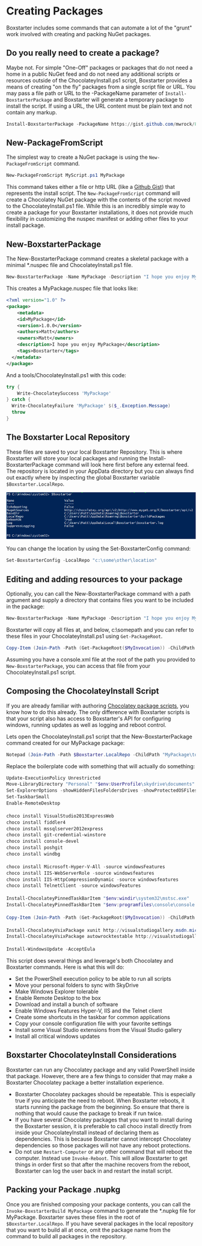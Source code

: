 ﻿---
Order: 60
Title: Creating Packages
---

# Creating Packages

Boxstarter includes some commands that can automate a lot of the "grunt" work involved with creating and packing NuGet packages.

## Do you really need to create a package?

Maybe not. For simple "One-Off" packages or packages that do not need a home in a public NuGet feed and do not need any additional scripts or resources outside of the ChocolateyInstall.ps1 script, Boxstarter provides a means of creating "on the fly" packages from a single script file or URL. You may pass a file path or URL to the -PackageName parameter of `Install-BoxstarterPackage` and Boxstarter will generate a temporary package to install the script. If using a URL, the URL content must be plain text and not contain any markup.

```powershell
Install-BoxstarterPackage -PackageName https://gist.github.com/mwrock/8066325/raw/e0c830528429cd68a8c71dbff6f48298576d8d20/gistfile1.txt
```

## New-PackageFromScript

The simplest way to create a NuGet package is using the `New-PackageFromScript` command.

```powershell
New-PackageFromScript MyScript.ps1 MyPackage
```

This command takes either a file or http URL (like a [Github Gist](https://gist.github.com)) that represents the install script. The `New-PackageFromScript` command will create a Chocolatey NuGet package with the contents of the script moved to the ChocolateyInstall.ps1 file. While this is an incredibly simple way to create a package for your Boxstarter installations, it does not provide much flexibility in customizing the nuspec manifest or adding other files to your install package.

## New-BoxstarterPackage

The New-BoxstarterPackage command creates a skeletal package with a minimal *.nuspec file and ChocolateyInstall.ps1 file.

```powershell
New-BoxstarterPackage -Name MyPackage -Description "I hope you enjoy MyPackage"
```

This creates a MyPackage.nuspec file that looks like:

```xml
<?xml version="1.0" ?>
<package>
    <metadata>
    <id>MyPackage</id>
    <version>1.0.0</version>
    <authors>Matt</authors>
    <owners>Matt</owners>
    <description>I hope you enjoy MyPackage</description>
    <tags>Boxstarter</tags>
  </metadata>
</package>
```

And a tools/ChocolateyInstall.ps1 with this code:

```powershell
try {
    Write-ChocolateySuccess 'MyPackage'
} catch {
  Write-ChocolateyFailure 'MyPackage' $($_.Exception.Message)
  throw
}
```

## The Boxstarter Local Repository

These files are saved to your local Boxstarter Repository. This is where Boxstarter will store your local packages and running the Install-BoxstarterPackage command will look here first before any external feed. The repository is located in your AppData directory but you can always find out exactly where by inspecting the global Boxstarter variable `$Boxstarter.LocalRepo`.

![Windows Powershell output from inspecting the global Boxstarter variable $Boxstarter.LocalRepo](/assets/images/global.png)

You can change the location by using the Set-BoxstarterConfig command:

```powershell
Set-BoxstarterConfig -LocalRepo "c:\some\other\location"
```


## Editing and adding resources to your package

Optionally, you can call the New-BoxstarterPackage command with a path argument and supply a directory that contains files you want to be included in the package:

```powershell
New-BoxstarterPackage -Name MyPackage -Description "I hope you enjoy MyPackage" -Path "c:\somePath"
```

Boxstarter will copy all files at, and below, c:\somepath and you can refer to these files in your ChocolateyInstall.ps1 using `Get-PackageRoot`.

```powershell
Copy-Item (Join-Path -Path (Get-PackageRoot($MyInvocation)) -ChildPath 'console.xml') -Force $env:appdata\console\console.xml
```

Assuming you have a console.xml file at the root of the path you provided to `New-BoxstarterPackage`, you can access that file from your ChocolateyInstall.ps1 script.

## Composing the ChocolateyInstall Script

If you are already familiar with authoring [Chocolatey package scripts](https://docs.chocolatey.org/en-us/create/create-packages-quick-start), you know how to do this already. The only difference with Boxstarter scripts is that your script also has access to Boxstarter's API for configuring windows, running updates as well as logging and reboot control.

Lets open the ChocolateyInstall.ps1 script that the New-BoxstarterPackage command created for our MyPackage package:

```powershell
Notepad (Join-Path -Path $Boxstarter.LocalRepo -ChildPath "MyPackage\tools\ChocolateyInstall.ps1")
```

Replace the boilerplate code with something that will actually do something:

```powershell
Update-ExecutionPolicy Unrestricted
Move-LibraryDirectory "Personal" "$env:UserProfile\skydrive\documents"
Set-ExplorerOptions -showHiddenFilesFoldersDrives -showProtectedOSFiles -showFileExtensions
Set-TaskbarSmall
Enable-RemoteDesktop

choco install VisualStudio2013ExpressWeb
choco install fiddler4
choco install mssqlserver2012express
choco install git-credential-winstore
choco install console-devel
choco install poshgit
choco install windbg

choco install Microsoft-Hyper-V-All -source windowsFeatures
choco install IIS-WebServerRole -source windowsfeatures
choco install IIS-HttpCompressionDynamic -source windowsfeatures
choco install TelnetClient -source windowsFeatures

Install-ChocolateyPinnedTaskBarItem "$env:windir\system32\mstsc.exe"
Install-ChocolateyPinnedTaskBarItem "$env:programfiles\console\console.exe"

Copy-Item (Join-Path -Path (Get-PackageRoot($MyInvocation)) -ChildPath 'console.xml') -Force $env:appdata\console\console.xml

Install-ChocolateyVsixPackage xunit http://visualstudiogallery.msdn.microsoft.com/463c5987-f82b-46c8-a97e-b1cde42b9099/file/66837/1/xunit.runner.visualstudio.vsix
Install-ChocolateyVsixPackage autowrocktestable http://visualstudiogallery.msdn.microsoft.com/ea3a37c9-1c76-4628-803e-b10a109e7943/file/73131/1/AutoWrockTestable.vsix

Install-WindowsUpdate -AcceptEula
```

This script does several things and leverage's both Chocolatey and Boxstarter commands. Here is what this will do:

- Set the PowerShell execution policy to be able to run all scripts
- Move your personal folders to sync with SkyDrive
- Make Windows Explorer tolerable
- Enable Remote Desktop to the box
- Download and install a bunch of software
- Enable Windows Features Hyper-V, IIS and the Telnet client
- Create some shortcuts in the taskbar for common applications
- Copy your console configuration file with your favorite settings
- Install some Visual Studio extensions from the Visual Studio gallery
- Install all critical windows updates

## Boxstarter ChocolateyInstall Considerations

Boxstarter can run any Chocolatey package and any valid PowerShell inside that package. However, there are a few things to consider that may make a Boxstarter Chocolatey package a better installation experience.

- Boxstarter Chocolatey packages should be repeatable. This is especially true if you anticipate the need to reboot. When Boxstarter reboots, it starts running the package from the beginning. So ensure that there is nothing that would cause the package to break if run twice.
- If you have several Chocolatey packages that you want to install during the Boxstarter session, it is preferable to call choco install directly from inside your ChocolateyInstall instead of declaring them as dependencies. This is because Boxstarter cannot intercept Chocolatey dependencies so those packages will not have any reboot protections.
- Do not use `Restart-Computer` or any other command that will reboot the computer. Instead use `Invoke-Reboot`. This will allow Boxstarter to get things in order first so that after the machine recovers from the reboot, Boxstarter can log the user back in and restart the install script.

## Packing your Package .nupkg

Once you are finished composing your package contents, you can call the `Invoke-BoxstarterBuild MyPackage` command to generate the *.nupkg file for MyPackage. Boxstarter saves these files in the root of `$Boxstarter.LocalRepo`. If you have several packages in the local repository that you want to build all at once, omit the package name from the command to build all packages in the repository.